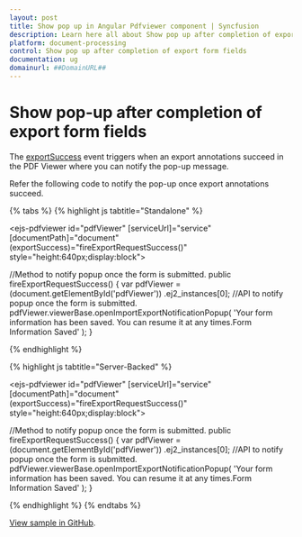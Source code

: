 ```yaml
---
layout: post
title: Show pop up in Angular Pdfviewer component | Syncfusion
description: Learn here all about Show pop up after completion of export form fields in Syncfusion Angular Pdfviewer component of Syncfusion Essential JS 2 and more.
platform: document-processing
control: Show pop up after completion of export form fields
documentation: ug
domainurl: ##DomainURL##
---
```


# Show pop-up after completion of export form fields

The [exportSuccess](https://helpej2.syncfusion.com/angular/documentation/api/pdfviewer/exportSuccessEventArgs/) event triggers when an export annotations succeed in the PDF Viewer where you can notify the pop-up message.

Refer the following code to notify the pop-up once export annotations succeed.

{% tabs %}
{% highlight js tabtitle="Standalone" %}

<!--Render PDF Viewer component-->
<ejs-pdfviewer id="pdfViewer"
               [serviceUrl]="service"
               [documentPath]="document"
               (exportSuccess)="fireExportRequestSuccess()"
               style="height:640px;display:block">
</ejs-pdfviewer>

//Method to notify popup once the form is submitted.
public fireExportRequestSuccess() {
  var pdfViewer = (<any>document.getElementById('pdfViewer'))
    .ej2_instances[0];
  //API to notify popup once the form is submitted.
  pdfViewer.viewerBase.openImportExportNotificationPopup(
    'Your form information has been saved. You can resume it at any times.Form Information Saved'
  );
}

{% endhighlight %}

{% highlight js tabtitle="Server-Backed" %}

<!--Render PDF Viewer component-->
<ejs-pdfviewer id="pdfViewer"
               [serviceUrl]="service"
               [documentPath]="document"
               (exportSuccess)="fireExportRequestSuccess()"
               style="height:640px;display:block">
</ejs-pdfviewer>

//Method to notify popup once the form is submitted.
public fireExportRequestSuccess() {
  var pdfViewer = (<any>document.getElementById('pdfViewer'))
    .ej2_instances[0];
  //API to notify popup once the form is submitted.
  pdfViewer.viewerBase.openImportExportNotificationPopup(
    'Your form information has been saved. You can resume it at any times.Form Information Saved'
  );
}

{% endhighlight %}
{% endtabs %}

[View sample in GitHub](https://github.com/SyncfusionExamples/angular-pdf-viewer-examples/tree/master/Event/Export%20success).